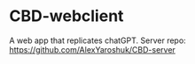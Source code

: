 # CBD-webclient

A web app that replicates chatGPT.
Server repo: https://github.com/AlexYaroshuk/CBD-server
